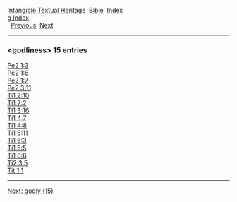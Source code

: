 [Intangible Textual Heritage](../../index)  [Bible](../index) 
[Index](index)   
[g Index](_g_)  
  [Previous](c04835)  [Next](c04837) 

------------------------------------------------------------------------

### &lt;godliness&gt; 15 entries

[Pe2 1:3](../kjv/pe2001.htm#003)  
[Pe2 1:6](../kjv/pe2001.htm#006)  
[Pe2 1:7](../kjv/pe2001.htm#007)  
[Pe2 3:11](../kjv/pe2003.htm#011)  
[Ti1 2:10](../kjv/ti1002.htm#010)  
[Ti1 2:2](../kjv/ti1002.htm#002)  
[Ti1 3:16](../kjv/ti1003.htm#016)  
[Ti1 4:7](../kjv/ti1004.htm#007)  
[Ti1 4:8](../kjv/ti1004.htm#008)  
[Ti1 6:11](../kjv/ti1006.htm#011)  
[Ti1 6:3](../kjv/ti1006.htm#003)  
[Ti1 6:5](../kjv/ti1006.htm#005)  
[Ti1 6:6](../kjv/ti1006.htm#006)  
[Ti2 3:5](../kjv/ti2003.htm#005)  
[Tit 1:1](../kjv/tit001.htm#001)  

------------------------------------------------------------------------

[Next: godly (15)](c04837)

